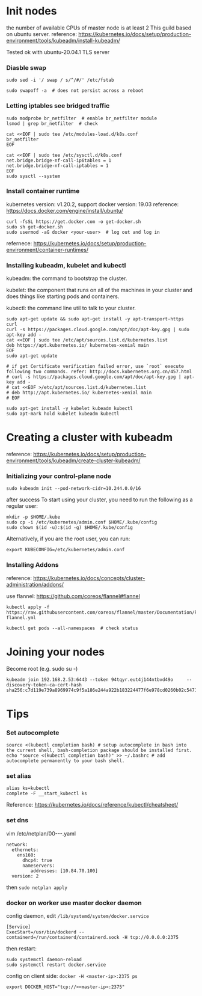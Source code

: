 # Init nodes
the number of available CPUs of master node is at least 2
This guild based on ubuntu server.
reference: https://kubernetes.io/docs/setup/production-environment/tools/kubeadm/install-kubeadm/

Tested ok with ubuntu-20.04.1 TLS server
### Diasble swap
```
sudo sed -i '/ swap / s/^/#/' /etc/fstab
```

```
sudo swapoff -a  # does not persist across a reboot
```


### Letting iptables see bridged traffic
```
sudo modprobe br_netfilter  # enable br_netfilter module 
lsmod | grep br_netfilter  # check
```

```
cat <<EOF | sudo tee /etc/modules-load.d/k8s.conf
br_netfilter
EOF

cat <<EOF | sudo tee /etc/sysctl.d/k8s.conf
net.bridge.bridge-nf-call-ip6tables = 1
net.bridge.bridge-nf-call-iptables = 1
EOF
sudo sysctl --system
```

### Install container runtime

kubernetes version: v1.20.2, support docker version: 19.03
reference: https://docs.docker.com/engine/install/ubuntu/
```
curl -fsSL https://get.docker.com -o get-docker.sh
sudo sh get-docker.sh
sudo usermod -aG docker <your-user>  # log out and log in
```
refernece: https://kubernetes.io/docs/setup/production-environment/container-runtimes/

### Installing kubeadm, kubelet and kubectl

kubeadm: the command to bootstrap the cluster.

kubelet: the component that runs on all of the machines in your cluster and does things like starting pods and containers.

kubectl: the command line util to talk to your cluster.

```
sudo apt-get update && sudo apt-get install -y apt-transport-https curl
curl -s https://packages.cloud.google.com/apt/doc/apt-key.gpg | sudo apt-key add -
cat <<EOF | sudo tee /etc/apt/sources.list.d/kubernetes.list
deb https://apt.kubernetes.io/ kubernetes-xenial main
EOF
sudo apt-get update  

# if get Certificate verification failed error, use `root` execute following two commands. refer: http://docs.kubernetes.org.cn/457.html
# curl -s https://packages.cloud.google.com/apt/doc/apt-key.gpg | apt-key add -
# cat <<EOF >/etc/apt/sources.list.d/kubernetes.list
# deb http://apt.kubernetes.io/ kubernetes-xenial main
# EOF

sudo apt-get install -y kubelet kubeadm kubectl
sudo apt-mark hold kubelet kubeadm kubectl
```

# Creating a cluster with kubeadm

reference: https://kubernetes.io/docs/setup/production-environment/tools/kubeadm/create-cluster-kubeadm/

### Initializing your control-plane node

```
sudo kubeadm init --pod-network-cidr=10.244.0.0/16
```

after success
To start using your cluster, you need to run the following as a regular user:
```
mkdir -p $HOME/.kube
sudo cp -i /etc/kubernetes/admin.conf $HOME/.kube/config
sudo chown $(id -u):$(id -g) $HOME/.kube/config
```
Alternatively, if you are the root user, you can run:
```
export KUBECONFIG=/etc/kubernetes/admin.conf
```

### Installing Addons
reference: https://kubernetes.io/docs/concepts/cluster-administration/addons/

use flannel: https://github.com/coreos/flannel#flannel
```
kubectl apply -f https://raw.githubusercontent.com/coreos/flannel/master/Documentation/kube-flannel.yml

kubectl get pods --all-namespaces  # check status
```

# Joining your nodes

Become root (e.g. sudo su -)
```
kubeadm join 192.168.2.53:6443 --token 94tqyr.eut4j144ntbvd49o     --discovery-token-ca-cert-hash sha256:c7d119e739a8969974c9f5a186e244a922b183224477f6e978cd0260b02c5471
```

# Tips

### Set autocomplete 
```
source <(kubectl completion bash) # setup autocomplete in bash into the current shell, bash-completion package should be installed first.
echo "source <(kubectl completion bash)" >> ~/.bashrc # add autocomplete permanently to your bash shell.
```

### set alias 
```
alias ks=kubectl
complete -F __start_kubectl ks
```

Reference: https://kubernetes.io/docs/reference/kubectl/cheatsheet/

### set dns
vim /etc/netplan/00---.yaml
```
network:
  ethernets:
    ens160:
      dhcp4: true
      nameservers:
         addresses: [10.84.70.100]
  version: 2
```
then `sudo netplan apply`

### docker on worker use master docker daemon
config daemon, edit `/lib/systemd/system/docker.service`
```
[Service]
ExecStart=/usr/bin/dockerd --containerd=/run/containerd/containerd.sock -H tcp://0.0.0.0:2375
```
then restart:
```
sudo systemctl daemon-reload
sudo systemctl restart docker.service
```

config on client side:
`docker -H <master-ip>:2375 ps`

`export DOCKER_HOST="tcp://<<master-ip>:2375"`
